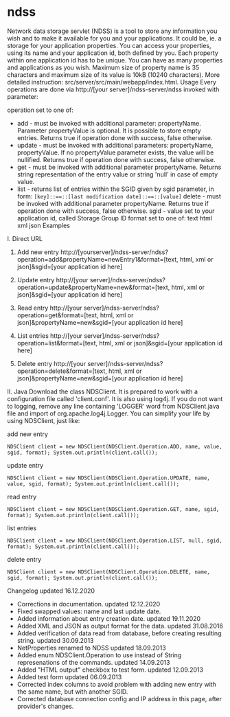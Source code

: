 ndss
====

Network data storage servlet (NDSS) is a tool to store any information
you wish and to make it available for you and your applications.
It could be, ie. a storage for your application properties. You can
access your properties, using its name and your application id, both
defined by you. Each property within one application id has to be
unique. You can have as many properties and applications as you wish.
Maximum size of property name is 35 characters and maximum size of its
value is 10kB (10240 characters).
More detailed instruction: src/server/src/main/webapp/index.html.
Usage
Every operations are done via http://[your server]/ndss-server/ndss invoked with parameter:

operation set to one of:


- add - must be invoked with additional parameter: propertyName. Parameter propertyValue is
optional. It is possible to store empty entries. Returns true if operation done with success,
false otherwise.
- update - must be invoked with additional parameters: propertyName, propertyValue. If no
propertyValue parameter exists, the value will be nullified. Returns true if operation
done with success, false otherwise.
- get - must be invoked with additional parameter propertyName. Returns string
representation of the entry value or string 'null' in case of empty value.
- list - returns list of entries within the SGID given by sgid parameter, in form:
`[key]::==::[last modification date]::==::[value]`
delete - must be invoked with additional parameter propertyName. Returns true if operation done with success,
false otherwise.
sgid - value set to your application id, called Storage Group ID
format set to one of:
text
html
xml
json
Examples

I. Direct URL
1. Add new entry
http://[yourserver]/ndss-server/ndss?operation=add&propertyName=newEntry1&format=[text, html, xml or json]&sgid=[your application id here]

2. Update entry
http://[your server]/ndss-server/ndss?operation=update&propertyName=new&format=[text, html, xml or json]&sgid=[your application id here]

3. Read entry
http://[your server]/ndss-server/ndss?operation=get&format=[text, html, xml or json]&propertyName=new&sgid=[your application id here]

4. List entries
http://[your server]/ndss-server/ndss?operation=list&format=[text, html, xml or json]&sgid=[your application id here]

5. Delete entry
http://[your server]/ndss-server/ndss?operation=delete&format=[text, html, xml or json]&propertyName=new&sgid=[your application id here]

II. Java
Download the class NDSClient. It is prepared to work with a configuration file called 'client.conf'. It is also
using log4j. If you do not want to logging, remove any line containing 'LOGGER' word from NDSClient.java
file and import of org.apache.log4j.Logger. You can simplify your life by using NDSClient, just like:

add new entry

`NDSClient client = new NDSClient(NDSClient.Operation.ADD, name, value, sgid, format);
System.out.println(client.call());`

update entry

`NDSClient client = new NDSClient(NDSClient.Operation.UPDATE, name, value, sgid, format);
System.out.println(client.call());`

read entry

`NDSClient client = new NDSClient(NDSClient.Operation.GET, name, sgid, format);
System.out.println(client.call());`

list entries

`NDSClient client = new NDSClient(NDSClient.Operation.LIST, null, sgid, format);
System.out.println(client.call());`

delete entry

`NDSClient client = new NDSClient(NDSClient.Operation.DELETE, name, sgid, format);
System.out.println(client.call());`


Changelog
updated 16.12.2020
* Corrections in documentation.
updated 12.12.2020
* Fixed swapped values: name and last update date.
* Added information about entry creation date.
updated 19.11.2020
* Added XML and JSON as output format for the data.
updated 31.08.2016
* Added verification of data read from database, before creating resulting string. 
updated 30.09.2013
* NetProperties renamed to NDSS
updated 18.09.2013
* Added enum NDSClient.Operation to use instead of String represenations of the commands. 
updated 14.09.2013
* Added "HTML output" checkbox to test form.
updated 12.09.2013
* Added test form
updated 06.09.2013
* Corrected index columns to avoid problem with adding new entry with the same name, but with another SGID.
* Corrected database connection config and IP address in this page, after provider's changes. 
